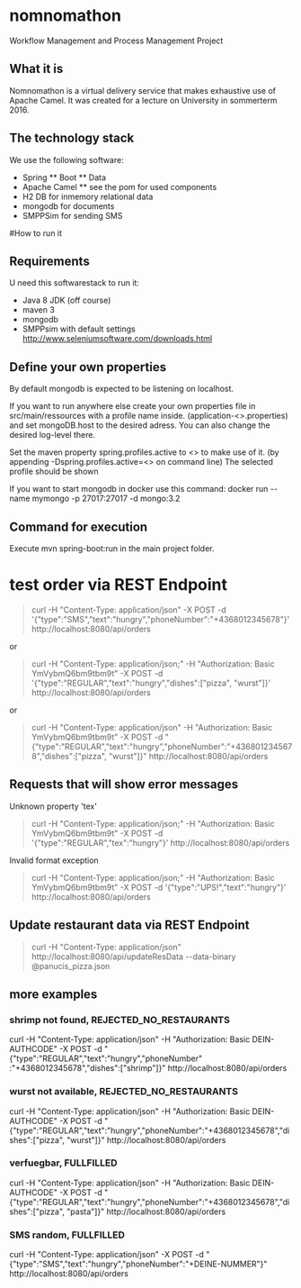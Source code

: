 # nomnomathon
Workflow Management and Process Management Project

## What it is

Nomnomathon is a virtual delivery service that makes exhaustive use of Apache Camel.
It was created for a lecture on University in sommerterm 2016.

## The technology stack

We use the following software:

* Spring
** Boot
** Data
* Apache Camel
** see the pom for used components
* H2 DB for inmemory relational data
* mongodb for documents
* SMPPSim for sending SMS

#How to run it

## Requirements

U need this softwarestack to run it:

* Java 8 JDK (off course)
* maven 3
* mongodb
* SMPPsim with default settings http://www.seleniumsoftware.com/downloads.html

## Define your own properties

By default mongodb is expected to be listening on localhost.

If you want to run anywhere else create your own properties file in src/main/ressources with a profile name inside. (application-<<PROFILENAME>>.properties) and set mongoDB.host to the desired adress.
You can also change the desired log-level there.

Set the maven property spring.profiles.active to <<PROFILENAME>> to make use of it. (by appending -Dspring.profiles.active=<<PROFILENAME>> on command line)
The selected profile should be shown 

If you want to start mongodb in docker use this command: docker run --name mymongo -p 27017:27017 -d mongo:3.2

## Command for execution

Execute mvn spring-boot:run in the main project folder.


# test order via REST Endpoint

> curl -H "Content-Type: application/json" -X POST -d '{"type":"SMS","text":"hungry","phoneNumber":"+4368012345678"}' http://localhost:8080/api/orders

or

> curl -H "Content-Type: application/json;" -H "Authorization: Basic YmVybmQ6bm9tbm9t" -X POST -d '{"type":"REGULAR","text":"hungry","dishes":["pizza", "wurst"]}' http://localhost:8080/api/orders

or

> curl -H "Content-Type: application/json" -H "Authorization: Basic YmVybmQ6bm9tbm9t" -X POST -d "{\"type\":\"REGULAR\",\"text\":\"hungry\",\"phoneNumber\":\"+4368012345678\",\"dishes\":[\"pizza\", \"wurst\"]}" http://localhost:8080/api/orders


## Requests that will show error messages

Unknown property 'tex'

> curl -H "Content-Type: application/json;" -H "Authorization: Basic YmVybmQ6bm9tbm9t" -X POST -d '{"type":"REGULAR","tex":"hungry"}' http://localhost:8080/api/orders

Invalid format exception

> curl -H "Content-Type: application/json;" -H "Authorization: Basic YmVybmQ6bm9tbm9t" -X POST -d '{"type":"UPS!","text":"hungry"}' http://localhost:8080/api/orders

## Update restaurant data via REST Endpoint

> curl -H "Content-Type: application/json" http://localhost:8080/api/updateResData --data-binary @panucis_pizza.json


## more examples

### shrimp not found, REJECTED_NO_RESTAURANTS
curl -H "Content-Type: application/json" -H "Authorization: Basic DEIN-AUTHCODE" -X POST -d "{\"type\":\"REGULAR\",\"text\":\"hungry\",\"phoneNumber\" :\"+4368012345678\",\"dishes\":[\"shrimp\"]}" http://localhost:8080/api/orders

### wurst not available, REJECTED_NO_RESTAURANTS
curl -H "Content-Type: application/json" -H "Authorization: Basic DEIN-AUTHCODE" -X POST -d "{\"type\":\"REGULAR\",\"text\":\"hungry\",\"phoneNumber\":\"+4368012345678\",\"dishes\":[\"pizza\", \"wurst\"]}" http://localhost:8080/api/orders

### verfuegbar, FULLFILLED
curl -H "Content-Type: application/json" -H "Authorization: Basic DEIN-AUTHCODE" -X POST -d "{\"type\":\"REGULAR\",\"text\":\"hungry\",\"phoneNumber\":\"+4368012345678\",\"dishes\":[\"pizza\", \"pasta\"]}" http://localhost:8080/api/orders

### SMS random, FULLFILLED
curl -H "Content-Type: application/json" -X POST -d "{\"type\":\"SMS\",\"text\":\"hungry\",\"phoneNumber\":\"+DEINE-NUMMER\"}" http://localhost:8080/api/orders
